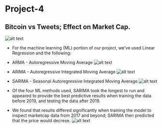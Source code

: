 # Project-4
## Bitcoin vs Tweets; Effect on Market Cap. 

![alt text](https://github.com/agarcia0991/Project-4/blob/master/Resources/pexels-david-mcbee-730564.jpg?raw=true)

* For the machine learning (ML) portion of our project, we've used Linear Regression and the following: 
* ARMA - Autoregressive Moving Average
![alt text](https://github.com/agarcia0991/Project-4/blob/master/Images/Predictions.PNG?raw=true)

* ARIMA - Autoregressive Integrated Moving Average
![alt text](https://github.com/agarcia0991/Project-4/blob/master/Images/ARIMA.PNG?raw=true)

* SARIMA - Seasonal Autoregressive Integrated Moving Average
![alt text](https://github.com/agarcia0991/Project-4/blob/master/Images/SARIMA.PNG?raw=true)

* Of the four ML methods used, SARIMA took the longest to run and appeared to provide the best predictive results when training the data before 2019,
and testing the data after 2019. 

* We found that results differed significantly when training the model to inspect marketcap data from 2017 and beyond; SARIMA then predicted that the price would decrese. 
![alt text](https://github.com/agarcia0991/Project-4/blob/master/Images/all_data.PNG?raw=true)